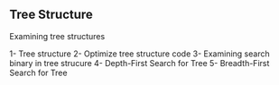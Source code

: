 ## Tree Structure

Examining tree structures

1- Tree structure
2- Optimize tree structure code
3- Examining search binary in tree strucure
4- Depth-First Search for Tree
5- Breadth-First Search for Tree